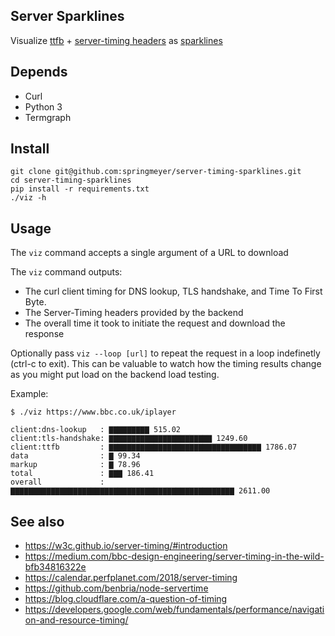 ## Server Sparklines

Visualize [ttfb](https://en.wikipedia.org/wiki/Time_to_first_byte) + [server-timing headers](https://w3c.github.io/server-timing/#introduction) as [sparklines](https://en.wikipedia.org/wiki/Sparkline)


## Depends

 - Curl
 - Python 3
 - Termgraph


## Install

```
git clone git@github.com:springmeyer/server-timing-sparklines.git
cd server-timing-sparklines
pip install -r requirements.txt
./viz -h
```

## Usage

The `viz` command accepts a single argument of a URL to download

The `viz` command outputs:

 - The curl client timing for DNS lookup, TLS handshake, and Time To First Byte.
 - The Server-Timing headers provided by the backend
 - The overall time it took to initiate the request and download the response

Optionally pass `viz --loop [url]` to repeat the request in a loop indefinetly (ctrl-c to exit). This can be valuable to watch how the timing results change as you might put load on the backend load testing.

Example:

```
$ ./viz https://www.bbc.co.uk/iplayer

client:dns-lookup   : ▇▇▇▇▇▇▇▇▇ 515.02
client:tls-handshake: ▇▇▇▇▇▇▇▇▇▇▇▇▇▇▇▇▇▇▇▇▇▇▇ 1249.60
client:ttfb         : ▇▇▇▇▇▇▇▇▇▇▇▇▇▇▇▇▇▇▇▇▇▇▇▇▇▇▇▇▇▇▇▇▇▇ 1786.07
data                : ▇ 99.34
markup              : ▇ 78.96
total               : ▇▇▇ 186.41
overall             : ▇▇▇▇▇▇▇▇▇▇▇▇▇▇▇▇▇▇▇▇▇▇▇▇▇▇▇▇▇▇▇▇▇▇▇▇▇▇▇▇▇▇▇▇▇▇▇▇▇▇ 2611.00

```

## See also

- https://w3c.github.io/server-timing/#introduction
- https://medium.com/bbc-design-engineering/server-timing-in-the-wild-bfb34816322e
- https://calendar.perfplanet.com/2018/server-timing
- https://github.com/benbria/node-servertime
- https://blog.cloudflare.com/a-question-of-timing
- https://developers.google.com/web/fundamentals/performance/navigation-and-resource-timing/